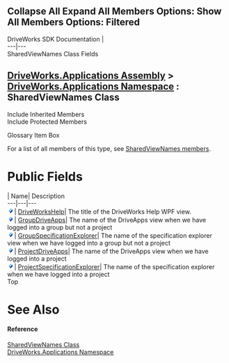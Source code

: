        

 Collapse All Expand All  Members Options: Show All  Members Options: Filtered   
---  
DriveWorks SDK Documentation  |   
---|---  
SharedViewNames Class Fields   
  
[DriveWorks.Applications Assembly](topic13.md) > [DriveWorks.Applications Namespace](topic16.md) : SharedViewNames Class  
---  
  
Include Inherited Members    
Include Protected Members    


Glossary Item Box

For a list of all members of this type, see [SharedViewNames members](topic986.md).

# Public Fields

| Name| Description  
---|---|---  
![Public Field](dotnetimages/publicField.gif)| [DriveWorksHelp](topic992.md)| The title of the DriveWorks Help WPF view.   
![Public Field](dotnetimages/publicField.gif)| [GroupDriveApps](topic993.md)| The name of the DriveApps view when we have logged into a group but not a project   
![Public Field](dotnetimages/publicField.gif)| [GroupSpecificationExplorer](topic994.md)| The name of the specification explorer view when we have logged into a group but not a project   
![Public Field](dotnetimages/publicField.gif)| [ProjectDriveApps](topic995.md)| The name of the DriveApps view when we have logged into a project   
![Public Field](dotnetimages/publicField.gif)| [ProjectSpecificationExplorer](topic996.md)| The name of the specification explorer when we have logged into a project   
Top

# See Also

#### Reference

[SharedViewNames Class](topic985.md)   
[DriveWorks.Applications Namespace](topic16.md)


